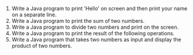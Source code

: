 1. Write a Java program to print 'Hello' on screen and then print your name on a separate line.
2. Write a Java program to print the sum of two numbers.
3. Write a Java program to divide two numbers and print on the screen. 
4. Write a Java program to print the result of the following operations. 
5. Write a Java program that takes two numbers as input and display the product of two numbers.